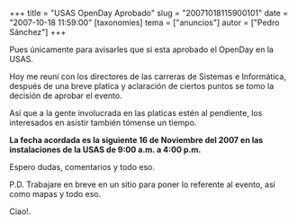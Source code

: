 +++
title = "USAS OpenDay Aprobado"
slug = "20071018115900101"
date = "2007-10-18 11:59:00"
[taxonomies]
tema = ["anuncios"]
autor = ["Pedro Sánchez"]
+++

Pues únicamente para avisarles que si esta aprobado el OpenDay en la
USAS.

Hoy me reuní con los directores de las carreras de Sistemas e
Informática, después de una breve platica y aclaración de ciertos puntos
se tomo la decisión de aprobar el evento.

Así que a la gente involucrada en las platicas estén al pendiente, los
interesados en asistir también tómense un tiempo.

**La fecha acordada es la siguiente 16 de Noviembre del 2007 en las
instalaciones de la USAS de 9:00 a.m. a 4:00 p.m.**

Espero dudas, comentarios y todo eso.

P.D. Trabajare en breve en un sitio para poner lo referente al evento,
así como mapas y todo eso.

Ciao!.

